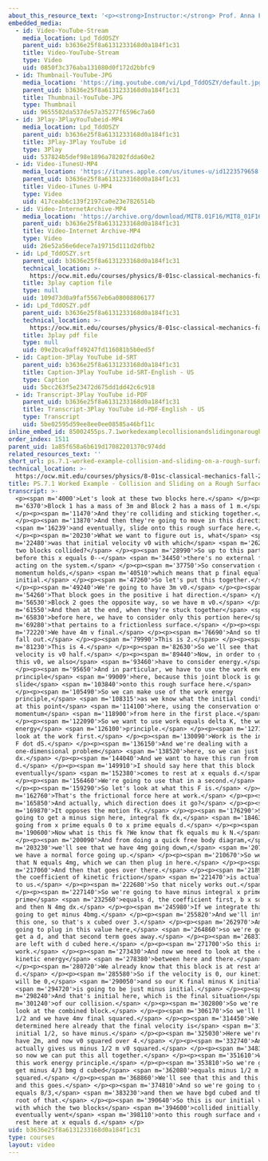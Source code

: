 ```yaml
---
about_this_resource_text: '<p><strong>Instructor:</strong> Prof. Anna Frebel</p>'
embedded_media:
  - id: Video-YouTube-Stream
    media_location: Lpd_TddOSZY
    parent_uid: b3636e25f8a6131233168d0a184f1c31
    title: Video-YouTube-Stream
    type: Video
    uid: 0850f3c376aba131080d0f172d2bbfc9
  - id: Thumbnail-YouTube-JPG
    media_location: 'https://img.youtube.com/vi/Lpd_TddOSZY/default.jpg'
    parent_uid: b3636e25f8a6131233168d0a184f1c31
    title: Thumbnail-YouTube-JPG
    type: Thumbnail
    uid: 9655502da537de57a35277f6596c7a60
  - id: 3Play-3PlayYouTubeid-MP4
    media_location: Lpd_TddOSZY
    parent_uid: b3636e25f8a6131233168d0a184f1c31
    title: 3Play-3Play YouTube id
    type: 3Play
    uid: 537824b5def98e1896a78202fdda60e2
  - id: Video-iTunesU-MP4
    media_location: 'https://itunes.apple.com/us/itunes-u/id1223579658'
    parent_uid: b3636e25f8a6131233168d0a184f1c31
    title: Video-iTunes U-MP4
    type: Video
    uid: 417ceab6c139f2197ca0e23e7826514b
  - id: Video-InternetArchive-MP4
    media_location: 'https://archive.org/download/MIT8.01F16/MIT8_01F16_W07PS01_360p.mp4'
    parent_uid: b3636e25f8a6131233168d0a184f1c31
    title: Video-Internet Archive-MP4
    type: Video
    uid: 26e52a56e6dece7a19715d111d2dfbb2
  - id: Lpd_TddOSZY.srt
    parent_uid: b3636e25f8a6131233168d0a184f1c31
    technical_location: >-
      https://ocw.mit.edu/courses/physics/8-01sc-classical-mechanics-fall-2016/week-7-kinetic-energy-and-work/ps.7.1-worked-example-collision-and-sliding-on-a-rough-surface/ps.7.1-worked-example-collision-and-sliding-on-a-rough-surface/Lpd_TddOSZY.srt
    title: 3play caption file
    type: null
    uid: 109d73d0a9faf5567eb6a08008806177
  - id: Lpd_TddOSZY.pdf
    parent_uid: b3636e25f8a6131233168d0a184f1c31
    technical_location: >-
      https://ocw.mit.edu/courses/physics/8-01sc-classical-mechanics-fall-2016/week-7-kinetic-energy-and-work/ps.7.1-worked-example-collision-and-sliding-on-a-rough-surface/ps.7.1-worked-example-collision-and-sliding-on-a-rough-surface/Lpd_TddOSZY.pdf
    title: 3play pdf file
    type: null
    uid: 09e2bca9aff49247fd116081b5b0ed5f
  - id: Caption-3Play YouTube id-SRT
    parent_uid: b3636e25f8a6131233168d0a184f1c31
    title: Caption-3Play YouTube id-SRT-English - US
    type: Caption
    uid: 5bcc263f5e23472d675dd1dd42c6c918
  - id: Transcript-3Play YouTube id-PDF
    parent_uid: b3636e25f8a6131233168d0a184f1c31
    title: Transcript-3Play YouTube id-PDF-English - US
    type: Transcript
    uid: 5be02595d59ee8ee0ee08585a46bf11c
inline_embed_id: 85002455ps.7.1workedexamplecollisionandslidingonaroughsurface26418906
order_index: 1511
parent_uid: 1a85f658a6b619d17082201370c974dd
related_resources_text: ''
short_url: ps.7.1-worked-example-collision-and-sliding-on-a-rough-surface
technical_location: >-
  https://ocw.mit.edu/courses/physics/8-01sc-classical-mechanics-fall-2016/week-7-kinetic-energy-and-work/ps.7.1-worked-example-collision-and-sliding-on-a-rough-surface/ps.7.1-worked-example-collision-and-sliding-on-a-rough-surface
title: PS.7.1 Worked Example - Collision and Sliding on a Rough Surface
transcript: >-
  <p><span m='4000'>Let's look at these two blocks here.</span> </p><p><span
  m='6370'>Block 1 has a mass of 3m and Block 2 has a mass of 1 m.</span>
  </p><p><span m='11470'>And they're colliding and sticking together.</span>
  </p><p><span m='13870'>And then they're going to move in this direction</span>
  <span m='16239'>and eventually, slide onto this rough surface here.</span>
  </p><p><span m='20230'>What we want to figure out is, what</span> <span
  m='22480'>was that initial velocity v0 with which</span> <span m='26250'>the
  two blocks collided?</span> </p><p><span m='28990'>So up to this part here--
  before this x equals 0--</span> <span m='34450'>there's no external force
  acting on the system.</span> </p><p><span m='37750'>So conservation of
  momentum holds,</span> <span m='40510'>which means that p final equals p
  initial.</span> </p><p><span m='47260'>So let's put this together.</span>
  </p><p><span m='49240'>We're going to have 3m v0.</span> </p><p><span
  m='54260'>That block goes in the positive i hat direction.</span> </p><p><span
  m='56530'>Block 2 goes the opposite way, so we have m v0.</span> </p><p><span
  m='61550'>And then at the end, when they're stuck together</span> <span
  m='65830'>before here, we have to consider only this portion here</span> <span
  m='69280'>that pertains to a frictionless surface.</span> </p><p><span
  m='72220'>We have 4m v final.</span> </p><p><span m='76690'>And so the m's
  fall out.</span> </p><p><span m='79990'>This is 2.</span> </p><p><span
  m='81230'>This is 4.</span> </p><p><span m='82630'>So we'll see that the final
  velocity is v0 half.</span> </p><p><span m='89440'>Now, in order to get to
  this v0, we also</span> <span m='93460'>have to consider energy.</span>
  </p><p><span m='95650'>And in particular, we have to use the work energy
  principle</span> <span m='99009'>here, because this joint block is going to
  slide</span> <span m='103840'>onto this rough surface here.</span>
  </p><p><span m='105490'>So we can make use of the work energy
  principle,</span> <span m='108315'>as we know what the initial conditions are
  at this point</span> <span m='114100'>here, using the conservation of
  momentum</span> <span m='118900'>from here in the first place.</span>
  </p><p><span m='122090'>So we want to use work equals delta K, the work
  energy</span> <span m='126100'>principle.</span> </p><p><span m='127150'>Let's
  look at the work first.</span> </p><p><span m='130090'>Work is the integral of
  F dot dS.</span> </p><p><span m='136150'>And we're dealing with a
  one-dimensional problem</span> <span m='138520'>here, so we can just write Fx
  dx.</span> </p><p><span m='144040'>And we want to have this run from 0 to
  d.</span> </p><p><span m='149910'>I should say here that this block
  eventually</span> <span m='152380'>comes to rest at x equals d.</span>
  </p><p><span m='156460'>We're going to use that in a second.</span>
  </p><p><span m='159290'>So let's look at what this F is.</span> </p><p><span
  m='162760'>That's the frictional force here at work.</span> </p><p><span
  m='165850'>And actually, which direction does it go?</span> </p><p><span
  m='169870'>It opposes the motion fk.</span> </p><p><span m='176290'>So we're
  going to get a minus sign here, integral fk dx,</span> <span m='184630'>again
  going from x prime equals 0 to x prime equals d.</span> </p><p><span
  m='190600'>Now what is this fk ?We know that fk equals mu k N.</span>
  </p><p><span m='200090'>And from doing a quick free body diagram,</span> <span
  m='203230'>we'll see that we have 4mg going down,</span> <span m='207280'>and
  we have a normal force going up.</span> </p><p><span m='210670'>So we'll see
  that N equals 4mg, which we can then plug in here.</span> </p><p><span
  m='217060'>And then that goes over there.</span> </p><p><span m='218980'>And
  the coefficient of kinetic friction</span> <span m='221470'>is actually given
  to us.</span> </p><p><span m='222680'>So that nicely works out.</span>
  </p><p><span m='227140'>So we're going to have minus integral x prime 0, x
  prime</span> <span m='232560'>equals d, the coefficient first, b x squared,
  and then N 4mg dx.</span> </p><p><span m='245980'>If we integrate that, we're
  going to get minus 4bmg.</span> </p><p><span m='255820'>And we'll integrate
  this one, so that's x cubed over 3.</span> </p><p><span m='262970'>And we're
  going to plug in this value here,</span> <span m='264860'>so we're going to
  get a d, and that second term goes away.</span> </p><p><span m='268370'>So we
  are left with d cubed here.</span> </p><p><span m='271700'>So this is our
  work.</span> </p><p><span m='273430'>And now we need to look at the change in
  kinetic energy</span> <span m='278380'>between here and there.</span>
  </p><p><span m='280720'>We already know that this block is at rest at x equals
  d.</span> </p><p><span m='285580'>So if the velocity is 0, our kinetic energy
  will be 0,</span> <span m='290050'>and so our K final minus K initial</span>
  <span m='294720'>is going to be just minus initial.</span> </p><p><span
  m='298240'>And that's initial here, which is the final situation</span> <span
  m='301240'>of our collision.</span> </p><p><span m='302800'>So we're going to
  look at the combined block.</span> </p><p><span m='306170'>So we'll have minus
  1/2 and we have 4mv final squared.</span> </p><p><span m='314450'>We
  determined here already that the final velocity is</span> <span m='318550'>the
  initial 1/2, so have minus.</span> </p><p><span m='325030'>Here we're going to
  have 2m, and now v0 squared over 4.</span> </p><p><span m='332740'>And that
  actually gives us minus 1/2 m v0 squared.</span> </p><p><span m='348310'>OK,
  so now we can put this all together.</span> </p><p><span m='351610'>We apply
  this work energy principle.</span> </p><p><span m='353810'>So we're going to
  get minus 4/3 bmg d cubed</span> <span m='362080'>equals minus 1/2 m v0
  squared.</span> </p><p><span m='368860'>We'll see that this and this and this
  and this goes.</span> </p><p><span m='374810'>And so we're going to get v0
  equals 8/3,</span> <span m='383230'>and then we have bgd cubed and the square
  root of that.</span> </p><p><span m='390640'>So this is our initial velocity
  with which the two blocks</span> <span m='394600'>collided initially, then
  eventually went</span> <span m='398110'>onto this rough surface and came to
  rest here at x equals d.</span> </p>
uid: b3636e25f8a6131233168d0a184f1c31
type: courses
layout: video
---
```

